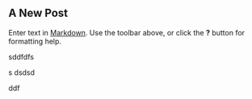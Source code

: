 ## A New Post

Enter text in [Markdown](http://daringfireball.net/projects/markdown/). Use the toolbar above, or click the **?** button for formatting help.


sddfdfs


s
dsdsd

ddf
